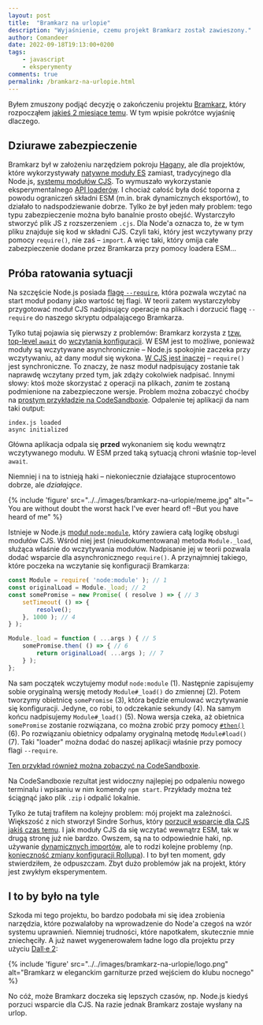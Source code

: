 ```yaml
---
layout: post
title:  "Bramkarz na urlopie"
description: "Wyjaśnienie, czemu projekt Bramkarz został zawieszony."
author: Comandeer
date: 2022-09-18T19:13:00+0200
tags:
    - javascript
    - eksperymenty
comments: true
permalink: /bramkarz-na-urlopie.html
---
```


Byłem zmuszony podjąć decyzję o zakończeniu projektu [Bramkarz](https://github.com/Comandeer/bramkarz), który rozpocząłem [jakieś 2 miesiące temu](https://blog.comandeer.pl/bramkarz.html). W tym wpisie pokrótce wyjaśnię dlaczego.<!--more-->
## Dziurawe zabezpieczenie
Bramkarz był w założeniu narzędziem pokroju [Hagany](https://github.com/yaakov123/hagana), ale dla projektów, które wykorzystywały [natywne moduły ES](https://nodejs.org/api/esm.html) zamiast, tradycyjnego dla Node.js, [systemu modułów CJS](https://nodejs.org/api/modules.html). To wymuszało wykorzystanie eksperymentalnego [API loaderów](https://nodejs.org/api/esm.html#loaders). I chociaż całość była dość toporna z powodu ograniczeń składni ESM (m.in. brak dynamicznych eksportów), to działało to nadspodziewanie dobrze.
Tylko że był jeden mały problem: tego typu zabezpieczenie można było banalnie prosto obejść. Wystarczyło stworzyć plik JS z rozszerzeniem `.cjs`. Dla Node'a oznacza to, że w tym pliku znajduje się kod w składni CJS. Czyli taki, który jest wczytywany przy pomocy `require()`, nie zaś – `import`. A więc taki, który omija całe zabezpieczenie dodane przez Bramkarza przy pomocy loadera ESM…
## Próba ratowania sytuacji
Na szczęście Node.js posiada [flagę `--require`](https://nodejs.org/api/cli.html#-r---require-module), która pozwala wczytać na start moduł podany jako wartość tej flagi. W teorii zatem wystarczyłoby przygotować moduł CJS nadpisujący operacje na plikach i dorzucić flagę `--require` do naszego skryptu odpalającego Bramkarza.

Tylko tutaj pojawia się pierwszy z problemów: Bramkarz korzysta z [tzw. top-level `await`](https://developer.mozilla.org/en-US/docs/Web/JavaScript/Reference/Operators/await#top_level_await) do [wczytania konfiguracji](https://github.com/Comandeer/bramkarz/blob/9974ca7fd223935b1ef295dae1f3883cbd99578f/src/overrides/fs.js#L8). W ESM jest to możliwe, ponieważ moduły są wczytywane asynchronicznie – Node.js spokojnie zaczeka przy wczytywaniu, aż dany moduł się wykona. [W CJS jest inaczej](https://github.com/nodejs/node/issues/21267) – `require()` jest synchroniczne. To znaczy, że nasz moduł nadpisujący zostanie tak naprawdę wczytany przed tym, jak zdąży cokolwiek nadpisać. Innymi słowy: ktoś może skorzystać z operacji na plikach, _zanim_ te zostaną podmienione na zabezpieczone wersje. Problem można zobaczyć choćby na [prostym przykładzie na CodeSandboxie](https://codesandbox.io/s/restless-star-ncwkkv?file=/package.json). Odpalenie tej aplikacji da nam taki output:
```
index.js loaded
async initialized
```
Główna aplikacja odpala się **przed** wykonaniem się kodu wewnątrz wczytywanego modułu. W ESM przed taką sytuacją chroni właśnie top-level `await`.

Niemniej i na to istnieją haki – niekoniecznie działające stuprocentowo dobrze, ale _działające_.

{% include 'figure' src="../../images/bramkarz-na-urlopie/meme.jpg" alt="–You are without doubt the worst hack I've ever heard of! –But you have heard of me" %}

Istnieje w Node.js [moduł `node:module`](https://nodejs.org/api/module.html), który zawiera całą logikę obsługi modułów CJS. Wśród niej jest (nieudokumentowana) metoda `Module._load`, służąca właśnie do wczytywania modułów. Nadpisanie jej w teorii pozwala dodać wsparcie dla asynchronicznego `require()`. A przynajmniej takiego, które poczeka na wczytanie się konfiguracji Bramkarza:

```javascript
const Module = require( 'node:module' ); // 1
const originalLoad = Module._load; // 2
const somePromise = new Promise( ( resolve ) => { // 3
    setTimeout( () => {
        resolve();
    }, 1000 ); // 4
} );

Module._load = function ( ...args ) { // 5
    somePromise.then( () => { // 6
        return originalLoad( ...args ); // 7
    } );
};
```
Na sam początek wczytujemy moduł `node:module` (1). Następnie zapisujemy sobie oryginalną wersję metody `Module#_load()` do zmiennej (2). Potem tworzymy obietnicę `somePromise` (3), która będzie emulować wczytywanie się konfiguracji. Jedyne, co robi, to odczekanie sekundy (4). Na samym końcu nadpisujemy `Module#_load()` (5). Nowa wersja czeka, aż obietnica `somePromise` zostanie rozwiązana, co można zrobić przy pomocy [`#then()`](https://developer.mozilla.org/en-US/docs/Web/JavaScript/Reference/Global_Objects/Promise/then) (6). Po rozwiązaniu obietnicy odpalamy oryginalną metodę `Module#load()` (7). Taki "loader" można dodać do naszej aplikacji właśnie przy pomocy flagi `--require`.

[Ten przykład również można zobaczyć na CodeSandboxie](https://codesandbox.io/s/stupefied-heisenberg-y3qqx8?file=/loader.js).

<p   class="note">Na CodeSandboxie rezultat jest widoczny najlepiej po odpaleniu nowego terminalu i wpisaniu w nim komendy <code>npm start</code>. Przykłady można też ściągnąć jako plik <code>.zip</code> i odpalić lokalnie.</p>

Tylko że tutaj trafiłem na kolejny problem: mój projekt ma zależności. Większość z nich stworzył Sindre Sorhus, który [porzucił wsparcie dla CJS jakiś czas temu](https://scribe.rip/sindre-sorhus/hello-modules-d1010b4e777b). I jak moduły CJS da się wczytać wewnątrz ESM, tak w drugą stronę już nie bardzo. Owszem, są na to odpowiednie haki, np. używanie [dynamicznych importów](https://developer.mozilla.org/en-US/docs/Web/JavaScript/Reference/Operators/import), ale to rodzi kolejne problemy (np. [konieczność zmiany konfiguracji Rollupa](https://rollupjs.org/guide/en/#renderdynamicimport)). I to był ten moment, gdy stwierdziłem, że odpuszczam. Zbyt dużo problemów jak na projekt, który jest zwykłym eksperymentem.
## I to by było na tyle
Szkoda mi tego projektu, bo bardzo podobała mi się idea zrobienia narzędzia, które pozwalałoby na wprowadzenie do Node'a czegoś na wzór systemu uprawnień. Niemniej trudności, które napotkałem, skutecznie mnie zniechęciły. A już nawet wygenerowałem ładne logo dla projektu przy użyciu [Dall·e 2](https://openai.com/dall-e-2/):

{% include 'figure' src="../../images/bramkarz-na-urlopie/logo.png" alt="Bramkarz w eleganckim garniturze przed wejściem do klubu nocnego" %}

No cóż, może Bramkarz doczeka się lepszych czasów, np. Node.js kiedyś porzuci wsparcie dla CJS. Na razie jednak Bramkarz zostaje wysłany na urlop.
